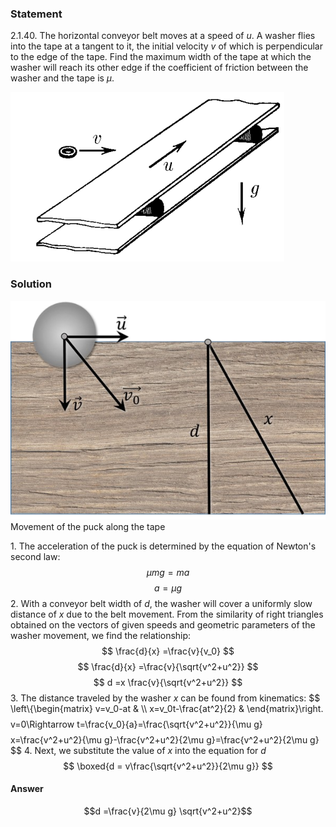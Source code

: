 ###  Statement 

$2.1.40.$ The horizontal conveyor belt moves at a speed of $u$. A washer flies into the tape at a tangent to it, the initial velocity $v$ of which is perpendicular to the edge of the tape. Find the maximum width of the tape at which the washer will reach its other edge if the coefficient of friction between the washer and the tape is $\mu$. 

![ For problem $2.1.40$ |438x271, 42%](../../img/2.1.40/statement.png)

### Solution

![ Movement of the puck along the tape |599x416, 42%](../../img/2.1.40/sol.png)  Movement of the puck along the tape 

1\. The acceleration of the puck is determined by the equation of Newton's second law: $$ \mu mg=ma $$ $$ a=\mu g $$ 2\. With a conveyor belt width of $d$, the washer will cover a uniformly slow distance of $x$ due to the belt movement. From the similarity of right triangles obtained on the vectors of given speeds and geometric parameters of the washer movement, we find the relationship: $$ \frac{d}{x} =\frac{v}{v_0} $$ $$ \frac{d}{x} =\frac{v}{\sqrt{v^2+u^2}} $$ $$ d =x \frac{v}{\sqrt{v^2+u^2}} $$ 3\. The distance traveled by the washer $x$ can be found from kinematics: $$ \left\\{\begin{matrix} v=v_0-at & \\\ x=v_0t-\frac{at^2}{2} & \end{matrix}\right. $$ $$ v=0\Rightarrow t=\frac{v_0}{a}=\frac{\sqrt{v^2+u^2}}{\mu g} $$ $$ x=\frac{v^2+u^2}{\mu g}-\frac{v^2+u^2}{2\mu g}=\frac{v^2+u^2}{2\mu g} $$ 4\. Next, we substitute the value of $x$ into the equation for $d$ $$ \boxed{d = v\frac{\sqrt{v^2+u^2}}{2\mu g}} $$ 

#### Answer

$$d =\frac{v}{2\mu g} \sqrt{v^2+u^2}$$ 
